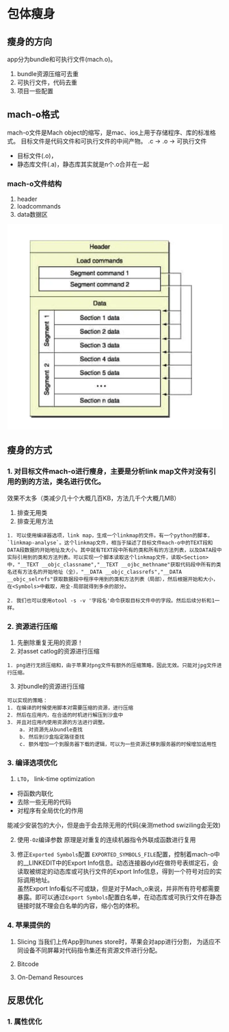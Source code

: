 # 包体瘦身

##  瘦身的方向
app分为bundle和可执行文件(mach.o)。
1. bundle资源压缩可去重
2. 可执行文件，代码去重
3. 项目一些配置


## mach-o格式 
mach-o文件是Mach object的缩写，是mac、ios上用于存储程序、库的标准格式。
目标文件是代码文件和可执行文件的中间产物。 .c -> .o -> 可执行文件

- 目标文件(.o)，
- 静态库文件(.a)，静态库其实就是n个.o合并在一起

### mach-o文件结构

1. header
2. loadcommands
3. data数据区

![mach-o文件布局](../images/11/mach-o结构.png)




## 瘦身的方式


### 1. 对目标文件mach-o进行瘦身，主要是分析link map文件对没有引用的到的方法，类名进行优化。
效果不太多（类减少几十个大概几百KB，方法几千个大概几MB）
1. 排查无用类
2. 排查无用方法

```
1. 可以使用编译器选项，link map，生成一个linkmap的文件。有一个python的脚本，`linkmap-analyse`。这个linkmap文件，相当于描述了目标文件mach-o中的TEXT段和DATA段数据的开始地址及大小。其中就有TEXT段中所有的类和所有的方法列表，以及DATA段中实际引用到的类和方法列表。可以实现一个脚本读取这个linkmap文件，读取<Section>中，"__TEXT __objc_classname","__TEXT __ojbc_methname"获取代码段中所有的类名还有方法名的开始地址（全），"__DATA __objc_classrefs","__DATA __objc_selrefs"获取数据段中程序中用到的类和方法列表（局部），然后根据开始和大小，在<Symbols>中截取，用全-局部就得到多余的部分。

2. 我们也可以使用otool -s -v '字段名'命令获取目标文件中的字段。然后后续分析和1一样。
```

### 2. 资源进行压缩

1. 先删除重复无用的资源！
2. 对asset catlog的资源进行压缩

```
1. png进行无损压缩和，由于苹果对png文件有额外的压缩策略，因此无效。只能对jpg文件进行压缩。
```
3. 对bundle的资源进行压缩

```
可以实现的策略：
1. 在编译的时候使用脚本对需要压缩的资源，进行压缩
2. 然后在应用内，在合适的时机进行解压到沙盒中
3. 并且对应用内使用资源的方法进行调整。
    a. 对资源先从bundle查找
    b. 然后到沙盒指定路径查找
    c. 额外增加一个到服务器下载的逻辑，可以为一些资源迁移到服务器的时候增加适用性

```

### 3. 编译选项优化

1. `LTO`， link-time optimization 
- 将函数内联化
- 去除一些无用的代码
- 对程序有全局优化的作用

能减少安装包的大小，但是由于会去除无用的代码(亲测method swiziling会无效)

2. 使用`-Oz`编译参数
原理是对重复的连续机器指令外联成函数进行复用

3. 修正`Exported Symbols`配置
`EXPORTED_SYMBOLS_FILE`配置，控制着mach-o中的__LINKEDIT中的Export Info信息。动态连接器dyld在做符号表绑定石，会读取被绑定的动态库或可执行文件的Export Info信息，得到一个符号对应的实际调用地址。</br>
虽然Export Info看似不可或缺，但是对于Mach_o来说，并非所有符号都需要暴露。即可以通过`Export Symbols`配置白名单，在动态库或可执行文件在静态链接时就不理会白名单的内容，缩小包的体积。

### 4. 苹果提供的

1. Slicing
   当我们上传App到Itunes store时，苹果会对app进行分割， 为适应不同设备不同屏幕对代码指令集还有资源文件进行分配。

2. Bitcode

3. On-Demand Resources

## 反思优化

### 1. 属性优化
